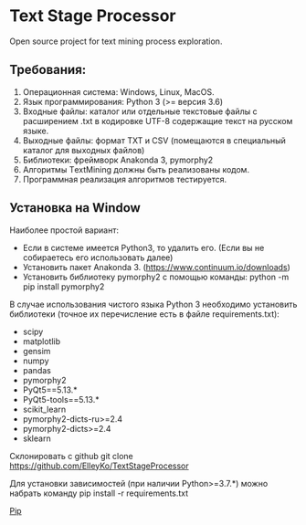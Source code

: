 # Text Stage Processor
Open source project for text mining process exploration.

## Требования:
1. Операционная система: Windows, Linux, MacOS.
2. Язык программирования: Python 3 (>= версия 3.6)
3. Входные файлы: каталог или отдельные текстовые файлы с расширением .txt в кодировке UTF-8 содержащие текст на русском языке.
4. Выходные файлы: формат TXT и CSV (помещаются в специальный каталог для выходных файлов)
5. Библиотеки: фреймворк Anakonda 3, pymorphy2
6. Алгоритмы ТextМining должны быть реализованы кодом.
7. Программная реализация алгоритмов тестируется.

## Установка на Window
Наиболее простой вариант:
 - Если в системе имеется Python3, то удалить его. (Если вы не собираетесь его использовать далее)
 - Установить пакет Anakonda 3. (https://www.continuum.io/downloads)
 - Установить библиотеку pymorphy2 с помощью команды: python -m pip install pymorphy2

В случае использования чистого языка Python 3 необходимо установить библиотеки (точное их перечисление есть в файле requirements.txt):
 - scipy
 - matplotlib
 - gensim
 - numpy
 - pandas
 - pymorphy2
 - PyQt5==5.13.*
 - PyQt5-tools==5.13.*
 - scikit_learn
 - pymorphy2-dicts-ru>=2.4
 - pymorphy2-dicts>=2.4
 - sklearn

Склонировать с github
git clone https://github.com/ElleyKo/TextStageProcessor

Для установки зависимостей (при наличии Python>=3.7.*) можно набрать команду
pip install -r requirements.txt

[Pip](https://pip.pypa.io/en/stable/installing/)